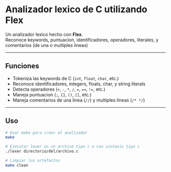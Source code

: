 # Analizador lexico de C utilizando Flex

Un analizador lexico hecho con **Flex**.  
Reconoce keywords, puntuacion, identificadores, operadores, literales, y comentarios (de una o multiples lineas)

---

## Funciones

- Tokeniza las keywords de C (`int`, `float`, `char`, etc.)  
- Reconoce identificadores, integers, floats, char, y string literals  
- Detecta operadores (`+`, `-`, `*`, `/`, `=`, `==`, `!=`, etc.)  
- Maneja puntuacion (`;`, `{}`, `()`, `[]`, etc.)  
- Maneja comentarios de una linea (`//`) y multiples lineas (`/* */`)

---

## Uso

```bash
# Usar make para crear el analizador
make

# Ejecutar lexer en un archivo tipo c o con sintaxis tipo c
./lexer directorio/del/archivo.c

# Limpiar los artefactos
make clean
